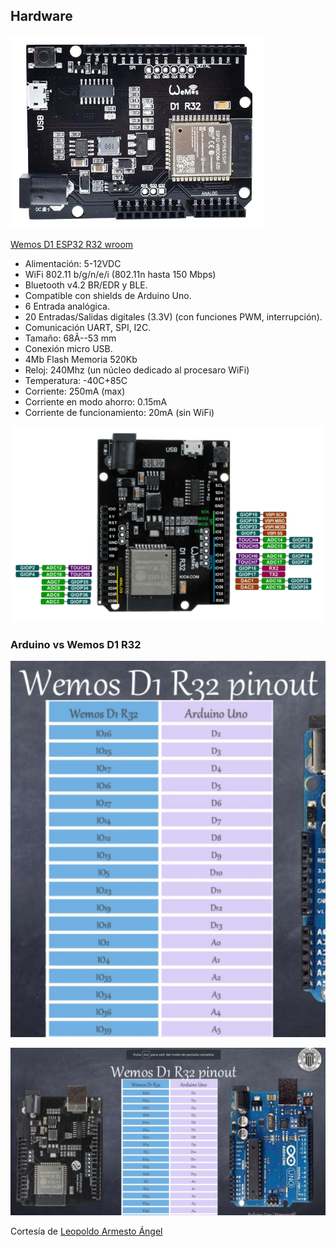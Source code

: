 ## Hardware

![](./images/wemos-d1-esp32-r32-wroom-32-wifi-y-bluetooth.png)

[Wemos D1 ESP32 R32 wroom](https://solectroshop.com/es/modulos-wifi/1755-wemos-d1-esp32-r32-wroom-32-wifi-y-bluetooth.html)


* Alimentación: 5-12VDC
* WiFi 802.11 b/g/n/e/i (802.11n hasta 150 Mbps)
* Bluetooth v4.2 BR/EDR y BLE.
* Compatible con shields de Arduino Uno.
* 6 Entrada analógica.
* 20 Entradas/Salidas digitales (3.3V) (con funciones PWM, interrupción).
* Comunicación UART, SPI, I2C.
* Tamaño: 68Ã--53 mm
* Conexión micro USB.
* 4Mb Flash Memoria 520Kb
* Reloj: 240Mhz (un núcleo dedicado al procesaro WiFi)
* Temperatura: -40C+85C
* Corriente: 250mA (max)
* Corriente en modo ahorro: 0.15mA
* Corriente de funcionamiento: 20mA (sin WiFi) 


![](./images/pinOut-R32-compressor-600x373.png)


### Arduino vs Wemos D1 R32

![](./images/Correspondencia-Arduino-WemosD1R32.png)

![](./images/Pinout-Arduino-WemosD1R32.png)

Cortesía de [Leopoldo Armesto Ángel](https://www.slideshare.net/LeopoldoArmestongel)

